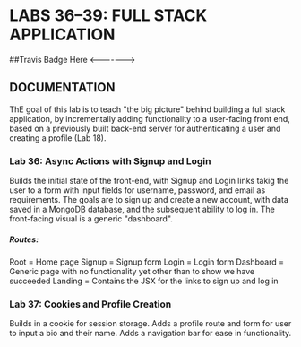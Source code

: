 # LABS 36–39: FULL STACK APPLICATION
##Travis Badge Here
<------->

## DOCUMENTATION
ThE goal of this lab is to teach "the big picture" behind building a full stack application, by incrementally adding functionality to a user-facing front end, based on a previously built back-end server for authenticating a user and creating a profile (Lab 18).

### Lab 36: Async Actions with Signup and Login
Builds the initial state of the front-end, with Signup and Login links takig the user to a form with input fields for username, password, and email as requirements. The goals are to sign up and create a new account, with data saved in a MongoDB database, and the subsequent ability to log in. The front-facing visual is a generic "dashboard".

##### Routes:
Root = Home page
Signup = Signup form
Login = Login form
Dashboard = Generic page with no functionality yet other than to show we have succeeded
Landing = Contains the JSX for the links to sign up and log in

### Lab 37: Cookies and Profile Creation
Builds in a cookie for session storage. Adds a profile route and form for user to input a bio and their name. Adds a navigation bar for ease in functionality.

